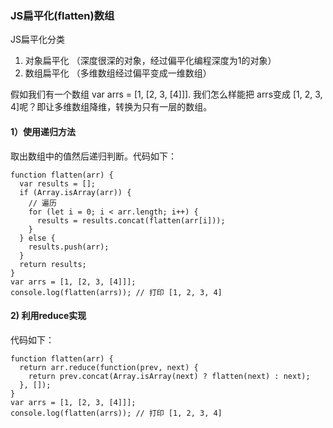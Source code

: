 
### JS扁平化(flatten)数组

JS扁平化分类

1. 对象扁平化 （深度很深的对象，经过偏平化编程深度为1的对象）
2. 数组扁平化 （多维数组经过偏平变成一维数组）

  假如我们有一个数组 var arrs = [1, [2, 3, [4]]]. 我们怎么样能把 arrs变成 [1, 2, 3, 4]呢？即让多维数组降维，转换为只有一层的数组。

#### 1）使用递归方法

取出数组中的值然后递归判断。代码如下：
```
function flatten(arr) {
  var results = [];
  if (Array.isArray(arr)) {
    // 遍历
    for (let i = 0; i < arr.length; i++) {
      results = results.concat(flatten(arr[i]));
    }
  } else {
    results.push(arr);
  }
  return results;
}
var arrs = [1, [2, 3, [4]]];
console.log(flatten(arrs)); // 打印 [1, 2, 3, 4]
```
#### 2) 利用reduce实现

代码如下：
```
function flatten(arr) {
  return arr.reduce(function(prev, next) {
    return prev.concat(Array.isArray(next) ? flatten(next) : next);
  }, []);
}
var arrs = [1, [2, 3, [4]]];
console.log(flatten(arrs)); // 打印 [1, 2, 3, 4]
```